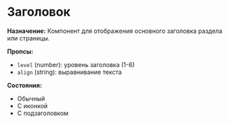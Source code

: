 # Заголовок

**Назначение:**
Компонент для отображения основного заголовка раздела или страницы.

**Пропсы:**
- `level` (number): уровень заголовка (1-6)
- `align` (string): выравнивание текста

**Состояния:**
- Обычный
- С иконкой
- С подзаголовком 